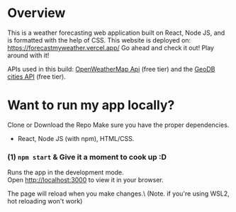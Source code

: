 # Overview

This is a weather forecasting web application built on React, Node JS, and is formatted with the help of CSS.
This website is deployed on: https://forecastmyweather.vercel.app/
Go ahead and check it out! Play around with it!

APIs used in this build: [OpenWeatherMap Api](https://home.openweathermap.org/) (free tier) and the [GeoDB cities API](https://rapidapi.com/wirefreethought/api/geodb-cities) (free tier).

# Want to run my app locally? 
Clone or Download the Repo
Make sure you have the proper dependencies.
- React, Node JS (with npm), HTML/CSS.

### (1) `npm start`     & Give it a moment to cook up :D

Runs the app in the development mode.\
Open [http://localhost:3000](http://localhost:3000) to view it in your browser.

The page will reload when you make changes.\ (Note. if you're using WSL2, hot reloading won't work)

